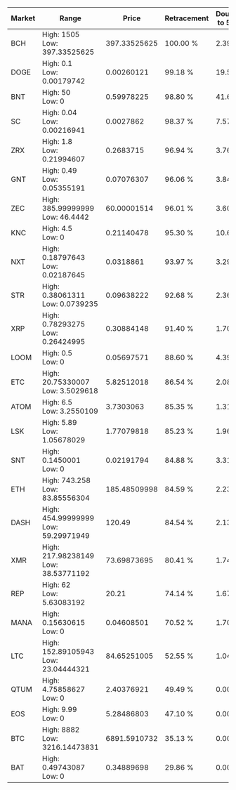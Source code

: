 | Market | Range | Price| Retracement | Doubles to 50% |
| --- | --- | --- | --- | --- |
| BCH | High: 1505<br />Low: 397.33525625 | 397.33525625 | 100.00 % | 2.39 |
| DOGE | High: 0.1<br />Low: 0.00179742 | 0.00260121 | 99.18 % | 19.57 |
| BNT | High: 50<br />Low: 0 | 0.59978225 | 98.80 % | 41.68 |
| SC | High: 0.04<br />Low: 0.00216941 | 0.0027862 | 98.37 % | 7.57 |
| ZRX | High: 1.8<br />Low: 0.21994607 | 0.2683715 | 96.94 % | 3.76 |
| GNT | High: 0.49<br />Low: 0.05355191 | 0.07076307 | 96.06 % | 3.84 |
| ZEC | High: 385.99999999<br />Low: 46.4442 | 60.00001514 | 96.01 % | 3.60 |
| KNC | High: 4.5<br />Low: 0 | 0.21140478 | 95.30 % | 10.64 |
| NXT | High: 0.18797643<br />Low: 0.02187645 | 0.0318861 | 93.97 % | 3.29 |
| STR | High: 0.38061311<br />Low: 0.0739235 | 0.09638222 | 92.68 % | 2.36 |
| XRP | High: 0.78293275<br />Low: 0.26424995 | 0.30884148 | 91.40 % | 1.70 |
| LOOM | High: 0.5<br />Low: 0 | 0.05697571 | 88.60 % | 4.39 |
| ETC | High: 20.75330007<br />Low: 3.5029618 | 5.82512018 | 86.54 % | 2.08 |
| ATOM | High: 6.5<br />Low: 3.2550109 | 3.7303063 | 85.35 % | 1.31 |
| LSK | High: 5.89<br />Low: 1.05678029 | 1.77079818 | 85.23 % | 1.96 |
| SNT | High: 0.1450001<br />Low: 0 | 0.02191794 | 84.88 % | 3.31 |
| ETH | High: 743.258<br />Low: 83.85556304 | 185.48509998 | 84.59 % | 2.23 |
| DASH | High: 454.99999999<br />Low: 59.29971949 | 120.49 | 84.54 % | 2.13 |
| XMR | High: 217.98238149<br />Low: 38.53771192 | 73.69873695 | 80.41 % | 1.74 |
| REP | High: 62<br />Low: 5.63083192 | 20.21 | 74.14 % | 1.67 |
| MANA | High: 0.15630615<br />Low: 0 | 0.04608501 | 70.52 % | 1.70 |
| LTC | High: 152.89105943<br />Low: 23.04444321 | 84.65251005 | 52.55 % | 1.04 |
| QTUM | High: 4.75858627<br />Low: 0 | 2.40376921 | 49.49 % | 0.00 |
| EOS | High: 9.99<br />Low: 0 | 5.28486803 | 47.10 % | 0.00 |
| BTC | High: 8882<br />Low: 3216.14473831 | 6891.5910732 | 35.13 % | 0.00 |
| BAT | High: 0.49743087<br />Low: 0 | 0.34889698 | 29.86 % | 0.00 |
